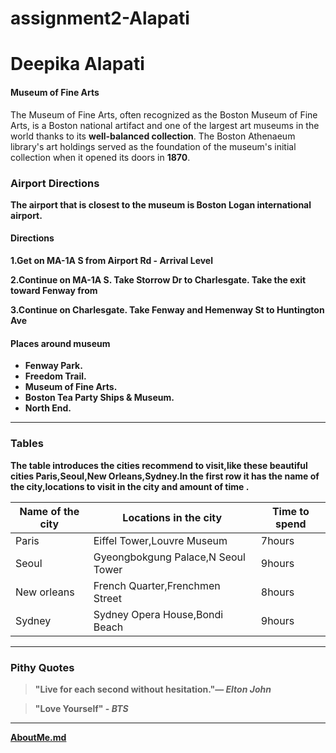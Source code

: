 # assignment2-Alapati

 # Deepika Alapati

#### Museum of Fine Arts
The Museum of Fine Arts, often recognized as the Boston Museum of Fine Arts, is a Boston national artifact and one of the largest art museums in the world thanks to its **well-balanced collection**. The Boston Athenaeum library's art holdings served as the foundation of the museum's initial collection when it opened its doors in **1870**.<b>

### Airport Directions
The airport that is closest to the museum is Boston Logan international airport.

#### Directions
1.Get on MA-1A S from Airport Rd - Arrival Level

2.Continue on MA-1A S. Take Storrow Dr to Charlesgate. Take the exit toward Fenway from

3.Continue on Charlesgate. Take Fenway and Hemenway St to Huntington Ave

#### Places around museum
* Fenway Park.
* Freedom Trail.
* Museum of Fine Arts.
* Boston Tea Party Ships & Museum.
* North End.

-------------------------------------------------------------------
### Tables
The table introduces the cities recommend to visit,like these beautiful cities Paris,Seoul,New Orleans,Sydney.In the first row it has the name of the city,locations to visit in the city and amount of time .

|Name of the city|Locations in the city             |Time to spend|
|----------------|----------------------------------|-------------|
|Paris           |Eiffel Tower,Louvre Museum        |7hours       |
|Seoul           |Gyeongbokgung Palace,N Seoul Tower|9hours       |
|New orleans     |French Quarter,Frenchmen Street   |8hours       |
|Sydney          |Sydney Opera House,Bondi Beach    |9hours       |


-------------------------------------------------------------------

### Pithy Quotes

> "Live for each second without hesitation."— *Elton John*

> "Love Yourself" - *BTS*

-------------------------------------------------------------------




[AboutMe.md](C:\Users\s550002\Desktop\webapps-repos\assignment2-Alapati\AboutMe.md)